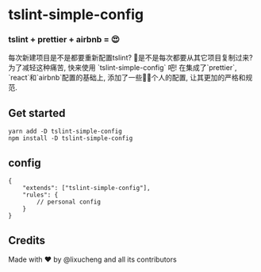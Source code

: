 # tslint-simple-config

<h3> tslint + prettier + airbnb = 😍 </h3>
每次新建项目是不是都要重新配置tslint? 是不是每次都要从其它项目复制过来?为了减轻这种痛苦, 快来使用 `tslint-simple-config` 吧! 在集成了`prettier`, `react`和`airbnb`配置的基础上, 添加了一些个人的配置, 让其更加的严格和规范.

## Get started
```
yarn add -D tslint-simple-config
npm install -D tslint-simple-config
```

## config

```
{
    "extends": ["tslint-simple-config"],
    "rules": {
        // personal config
    }
}
```

## Credits
Made with ❤️ by @lixucheng and all its contributors
